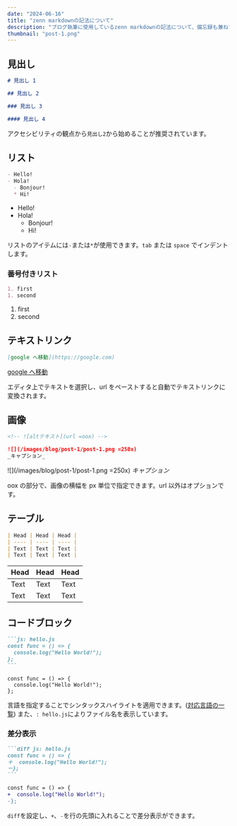 ```yaml
---
date: "2024-06-16"
title: "zenn markdownの記法について"
description: "ブログ執筆に使用しているzenn markdownの記法について、備忘録も兼ねてまとめています。エディタには vscode を使用しています。"
thumbnail: "post-1.png"
---
```


## 見出し

```md
# 見出し 1

## 見出し 2

### 見出し 3

#### 見出し 4
```

アクセシビリティの観点から`見出し2`から始めることが推奨されています。

## リスト

```md
- Hello!
- Hola!
  - Bonjour!
  * Hi!
```

- Hello!
- Hola!
  - Bonjour!
  * Hi!

リストのアイテムには`-`または`*`が使用できます。`tab` または `space` でインデントします。

### 番号付きリスト

```md
1. first
1. second
```

1. first
1. second

## テキストリンク

```md
[google へ移動](https://google.com)
```

[google へ移動](https://google.com)

エディタ上でテキストを選択し、url をペーストすると自動でテキストリンクに変換されます。

## 画像

```md
<!-- ![altテキスト](url =oox) -->

![](/images/blog/post-1/post-1.png =250x)
_キャプション_
```

![](/images/blog/post-1/post-1.png =250x)
_キャプション_

oox の部分で、画像の横幅を px 単位で指定できます。url 以外はオプションです。

## テーブル

```md
| Head | Head | Head |
| ---- | ---- | ---- |
| Text | Text | Text |
| Text | Text | Text |
```

| Head | Head | Head |
| ---- | ---- | ---- |
| Text | Text | Text |
| Text | Text | Text |

## コードブロック

````md
```js: hello.js
const func = () => {
  console.log("Hello World!");
};
```
````

```js: hello.js
const func = () => {
  console.log("Hello World!");
};
```

言語を指定することでシンタックスハイライトを適用できます。([対応言語の一覧](https://prismjs.com/#supported-languages))
また、`: hello.js`によりファイル名を表示しています。

### 差分表示

````md
```diff js: hello.js
const func = () => {
＋  console.log("Hello World!");
－};
```
````

```diff js: hello.js
const func = () => {
+  console.log("Hello World!");
-};
```

`diff`を設定し、`+`、`-`を行の先頭に入れることで差分表示ができます。

